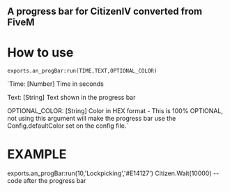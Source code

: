 ## A progress bar for CitizenIV converted from FiveM 

# How to use

`exports.an_progBar:run(TIME,TEXT,OPTIONAL_COLOR)`

`Time: [Number] Time in seconds

Text: [String] Text shown in the progress bar

OPTIONAL_COLOR: [String] Color in HEX format - This is 100% OPTIONAL, not using this argument will make the progress bar use the Config.defaultColor set on the config file.`


# EXAMPLE
exports.an_progBar:run(10,'Lockpicking','#E14127')
Citizen.Wait(10000)
-- code after the progress bar
